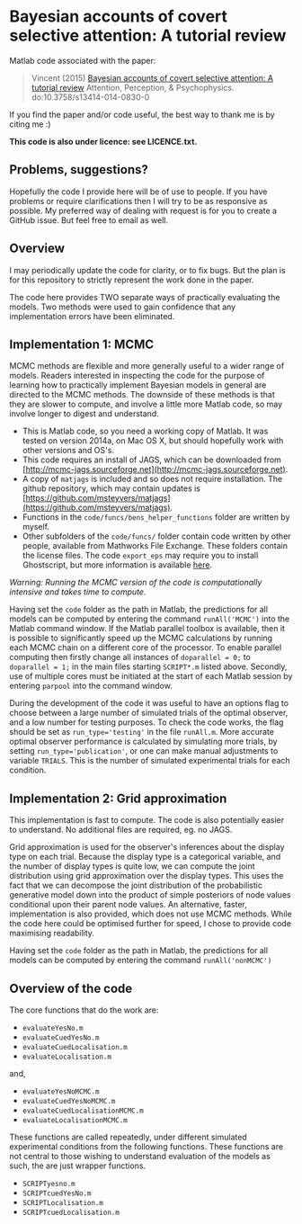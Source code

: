 # Bayesian accounts of covert selective attention: A tutorial review

Matlab code associated with the paper:

> Vincent (2015) [Bayesian accounts of covert selective attention: A tutorial review]() Attention, Perception, & Psychophysics. do:10.3758/s13414-014-0830-0

If you find the paper and/or code useful, the best way to thank me is by citing me :) 

**This code is also under licence: see LICENCE.txt.** 

## Problems, suggestions?
Hopefully the code I provide here will be of use to people. If you have problems or require clarifications then I will try to be as responsive as possible. My preferred way of dealing with request is for you to create a GitHub issue. But feel free to email as well.

## Overview

I may periodically update the code for clarity, or to fix bugs. But the plan is for this repository to strictly represent the work done in the paper.

The code here provides TWO separate ways of practically evaluating the models. Two methods were used to gain confidence that any implementation errors have been eliminated.

## Implementation 1: MCMC

MCMC methods are flexible and more generally useful to a wider range of models. Readers interested in inspecting the code for the purpose of learning how to practically implement Bayesian models in general are directed to the MCMC methods. The downside of these methods is that they are slower to compute, and involve a little more Matlab code, so may involve longer to digest and understand.

* This is Matlab code, so you need a working copy of Matlab. It was tested on version 2014a, on Mac OS X, but should hopefully work with other versions and OS's.
* This code requires an install of JAGS, which can be downloaded from [http://mcmc-jags.sourceforge.net](http://mcmc-jags.sourceforge.net).
* A copy of `matjags` is included and so does not require installation. The github repository, which may contain updates is [https://github.com/msteyvers/matjags](https://github.com/msteyvers/matjags).
* Functions in the `code/funcs/bens_helper_functions` folder are written by myself.
* Other subfolders of the `code/funcs/` folder contain code written by other people, available from Mathworks File Exchange. These folders contain the license files. The code `export_eps` may require you to install Ghostscript, but more information is available [here](https://github.com/ojwoodford/export_fig).

*Warning: Running the MCMC version of the code is computationally intensive and takes time to compute.* 

Having set the `code` folder as the path in Matlab, the predictions for all models can be computed by entering the command `runAll('MCMC')` into the Matlab command window. If the Matlab parallel toolbox is available, then it is possible to significantly speed up the MCMC calculations by running each MCMC chain on a different core of the processor. To enable parallel computing then firstly change all instances of `doparallel = 0;` to `doparallel = 1;` in the main files starting `SCRIPT*.m` listed above. Secondly, use of multiple cores must be initiated at the start of each Matlab session by entering `parpool` into the command window.

During the development of the code it was useful to have an options flag to choose between a large number of simulated trials of the optimal observer, and a low number for testing purposes. To check the code works, the flag should be set as `run_type='testing'` in the file `runAll.m`. More accurate optimal observer performance is calculated by simulating more trials, by setting `run_type='publication'`, or one can make manual adjustments to variable `TRIALS`. This is the number of simulated experimental trials for each condition.


## Implementation 2: Grid approximation	
This implementation is fast to compute. The code is also potentially easier to understand. No additional files are required, eg. no JAGS.

Grid approximation is used for the observer's inferences about the display type on each trial. Because the display type is a categorical variable, and the number of display types is quite low, we can compute the joint distribution using grid approximation over the display types. This uses the fact that we can decompose the joint distribution of the probabilistic generative model down into the product of simple posteriors of node values conditional upon their parent node values.
An alternative, faster, implementation is also provided, which does not use MCMC methods. While the code here could be optimised further for speed, I chose to provide code maximising readability. 

Having set the `code` folder as the path in Matlab, the predictions for all models can be computed by entering the command `runAll('nonMCMC')`



## Overview of the code

The core functions that do the work are:

* `evaluateYesNo.m`
* `evaluateCuedYesNo.m`
* `evaluateCuedLocalisation.m`
* `evaluateLocalisation.m`

and, 

* `evaluateYesNoMCMC.m`
* `evaluateCuedYesNoMCMC.m`
* `evaluateCuedLocalisationMCMC.m`
* `evaluateLocalisationMCMC.m`

These functions are called repeatedly, under different simulated experimental conditions from the following functions. These functions are not central to those wishing to understand evaluation of the models as such, the are just wrapper functions.

* `SCRIPTyesno.m`
* `SCRIPTcuedYesNo.m`
* `SCRIPTLocalisation.m`
* `SCRIPTcuedLocalisation.m`
